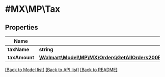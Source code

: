 # #MX\MP\Tax

## Properties

Name | Type | Description | Notes
------------ | ------------- | ------------- | -------------
**taxName** | **string** |  | [optional]
**taxAmount** | [**\Walmart\Model\MP\MX\Orders\GetAllOrders200ResponseOrderInnerOrderLinesInnerChargesInnerChargeAmount**](GetAllOrders200ResponseOrderInnerOrderLinesInnerChargesInnerChargeAmount.md) |  | [optional]


[[Back to Model list]](../) [[Back to API list]](../../Api/MX/MP) [[Back to README]](../../README.md)
